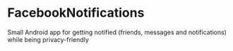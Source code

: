 # FacebookNotifications
Small Android app for getting notified (friends, messages and notifications) while being privacy-friendly
